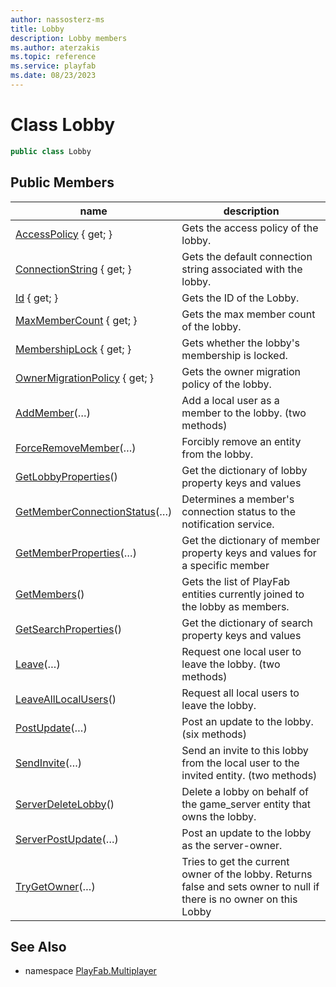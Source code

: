 ```yaml
---
author: nassosterz-ms
title: Lobby
description: Lobby members
ms.author: aterzakis
ms.topic: reference
ms.service: playfab
ms.date: 08/23/2023
---
```


# Class Lobby

```csharp
public class Lobby
```

## Public Members

| name | description |
| --- | --- |
| [AccessPolicy](Lobby/AccessPolicy.md) { get; } | Gets the access policy of the lobby. |
| [ConnectionString](Lobby/ConnectionString.md) { get; } | Gets the default connection string associated with the lobby. |
| [Id](Lobby/Id.md) { get; } | Gets the ID of the Lobby. |
| [MaxMemberCount](Lobby/MaxMemberCount.md) { get; } | Gets the max member count of the lobby. |
| [MembershipLock](Lobby/MembershipLock.md) { get; } | Gets whether the lobby's membership is locked. |
| [OwnerMigrationPolicy](Lobby/OwnerMigrationPolicy.md) { get; } | Gets the owner migration policy of the lobby. |
| [AddMember](Lobby/AddMember.md)(…) | Add a local user as a member to the lobby. (two methods) |
| [ForceRemoveMember](Lobby/ForceRemoveMember.md)(…) | Forcibly remove an entity from the lobby. |
| [GetLobbyProperties](Lobby/GetLobbyProperties.md)() | Get the dictionary of lobby property keys and values |
| [GetMemberConnectionStatus](Lobby/GetMemberConnectionStatus.md)(…) | Determines a member's connection status to the notification service. |
| [GetMemberProperties](Lobby/GetMemberProperties.md)(…) | Get the dictionary of member property keys and values for a specific member |
| [GetMembers](Lobby/GetMembers.md)() | Gets the list of PlayFab entities currently joined to the lobby as members. |
| [GetSearchProperties](Lobby/GetSearchProperties.md)() | Get the dictionary of search property keys and values |
| [Leave](Lobby/Leave.md)(…) | Request one local user to leave the lobby. (two methods) |
| [LeaveAllLocalUsers](Lobby/LeaveAllLocalUsers.md)() | Request all local users to leave the lobby. |
| [PostUpdate](Lobby/PostUpdate.md)(…) | Post an update to the lobby. (six methods) |
| [SendInvite](Lobby/SendInvite.md)(…) | Send an invite to this lobby from the local user to the invited entity. (two methods) |
| [ServerDeleteLobby](Lobby/ServerDeleteLobby.md)() | Delete a lobby on behalf of the game_server entity that owns the lobby. |
| [ServerPostUpdate](Lobby/ServerPostUpdate.md)(…) | Post an update to the lobby as the server-owner. |
| [TryGetOwner](Lobby/TryGetOwner.md)(…) | Tries to get the current owner of the lobby. Returns false and sets owner to null if there is no owner on this Lobby |

## See Also

* namespace [PlayFab.Multiplayer](../PlayFabMultiplayerSDK.md)
